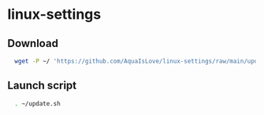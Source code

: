 # linux-settings
## Download
```bash
  wget -P ~/ 'https://github.com/AquaIsLove/linux-settings/raw/main/update.sh'
```

## Launch script
```bash
  . ~/update.sh
```
